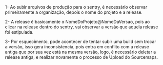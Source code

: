 1- Ao subir arquivos de produção para o sentry, é necessário observar primeiramente a organização, depois o nome do projeto e a release.

2- A release é basicamente o NomeDoProjeto@NomeDaVersao, pois ao clicar na release dentro do sentry, vai observar a versão que aquela release foi estipulada.

3- Por esquecimento, pode acontecer de tentar subir uma build sem trocar a versão, isso gera inconsistencia, pois entra em conflito com a release antiga que por sua vez está na mesma versão, logo, é necessário deletar a release antiga, e realizar novamente o processo de Upload do Sourcemaps.